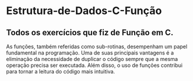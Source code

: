 # Estrutura-de-Dados-C-Função

## Todos os exercícios que fiz de Função em C.

As funções, também referidas como sub-rotinas, desempenham um papel fundamental na programação. 
Uma de suas principais vantagens é a eliminação da necessidade de duplicar o código sempre que a mesma operação precisa ser executada. 
Além disso, o uso de funções contribui para tornar a leitura do código mais intuitiva.

